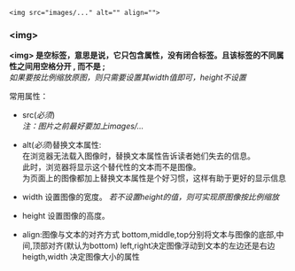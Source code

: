 `<img src="images/..." alt="" align="">`
### \<img>
**\<img> 是空标签，意思是说，它只包含属性，没有闭合标签。且该标签的不同属性之间用空格分开 , 而不是 ;**        
*如果要按比例缩放原图，则只需要设置其width值即可，height不设置*

常用属性：
- src(*必须*)    
*注：图片之前最好要加上images/...*    

- alt(*必须*)替换文本属性:        
在浏览器无法载入图像时，替换文本属性告诉读者她们失去的信息。     
此时，浏览器将显示这个替代性的文本而不是图像。    
为页面上的图像都加上替换文本属性是个好习惯，这样有助于更好的显示信息

- width
设置图像的宽度。
*若不设置height的值，则可实现原图像按比例缩放* 

- height
设置图像的高度。    


- align:图像与文本的对齐方式
bottom,middle,top分别将文本与图像的底部,中间,顶部对齐(默认为bottom)	
left,right决定图像浮动到文本的左边还是右边  	
heigth,width  决定图像大小的属性			